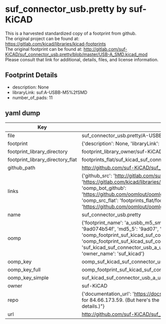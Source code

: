 # suf_connector_usb.pretty by suf-KiCAD  
This is a harvested standardized copy of a footprint from github.  
The original project can be found at:  
https://gitlab.com/kicad/libraries/kicad-footprints  
The original footprint can be found at:
http://gitlab.com/suf-KiCAD/suf_connector_usb.pretty/blob/master/USB-A_SMD.kicad_mod
Please consult that link for additional, details, files, and license information.  
## Footprint Details
* description: None  
* libraryLink: suf:A-USBB-M5%2fSMD  
* number_of_pads: 11  
## yaml dump  
| Key | Value |  
| --- | --- |  
| file | suf_connector_usb.pretty/A-USBB-M5-SMD.kicad_mod |  
| footprint | {'description': None, 'libraryLink': 'suf:A-USBB-M5%2fSMD', 'number_of_pads': 11} |  
| footprint_library_directory | footprint_library_owner/suf-KiCAD_suf_connector_usb.pretty |  
| footprint_library_directory_flat | footprints_flat/suf_kicad_suf_connector_usb_a_usbb_m5_smd/working |  
| github_path | http://github.com/suf-KiCAD/suf_connector_usb.pretty/blob/master/A-USBB-M5-SMD.kicad_mod |  
| links | {'github_src': 'http://gitlab.com/suf-KiCAD/suf_connector_usb.pretty/blob/master/USB-A_SMD.kicad_mod', 'github_src_repo': 'https://gitlab.com/kicad/libraries/kicad-footprints', 'oomp_bot': 'footprints/suf_kicad_suf_connector_usb_a_usbb_m5_smd/working', 'oomp_bot_github': 'https://github.com/oomlout/oomlout_oomp_footprint_bot/tree/main/footprints/suf_kicad_suf_connector_usb_a_usbb_m5_smd/working', 'oomp_src_flat': 'footprints_flat/footprints_flat/suf_kicad_suf_connector_usb_a_usbb_m5_smd/working', 'oomp_src_flat_github': 'https://github.com/oomlout/oomlout_oomp_footprint_src/tree/main/footprints_flat/suf_kicad_suf_connector_usb_a_usbb_m5_smd/working'} |  
| name | suf_connector_usb.pretty |  
| oomp | {'footprint_name': 'a_usbb_m5_smd', 'library_name': 'suf_connector_usb', 'md5': '9ad074b54ffb29312ce38da9666d97eb', 'md5_10': '9ad074b54f', 'md5_5': '9ad07', 'md5_6': '9ad074', 'oomp_key': 'oomp_suf_kicad_suf_connector_usb_a_usbb_m5_smd', 'oomp_key_extra': 'oomp_footprint_suf_kicad_suf_connector_usb_a_usbb_m5_smd', 'oomp_key_full': 'oomp_footprint_suf_kicad_suf_connector_usb_a_usbb_m5_smd_9ad074', 'oomp_key_simple': 'suf_kicad_suf_connector_usb_a_usbb_m5_smd', 'original_filename': 'suf_connector_usb.pretty/A-USBB-M5-SMD.kicad_mod', 'owner_name': 'suf_kicad'} |  
| oomp_key | oomp_suf_kicad_suf_connector_usb_a_usbb_m5_smd |  
| oomp_key_full | oomp_footprint_suf_kicad_suf_connector_usb_a_usbb_m5_smd |  
| oomp_key_simple | suf_kicad_suf_connector_usb_a_usbb_m5_smd |  
| owner | suf-KiCAD |  
| repo | {'documentation_url': 'https://docs.github.com/rest/overview/resources-in-the-rest-api#rate-limiting', 'message': "API rate limit exceeded for 84.66.173.59. (But here's the good news: Authenticated requests get a higher rate limit. Check out the documentation for more details.)"} |  
| url | http://github.com/suf-KiCAD/suf_connector_usb.pretty |  

